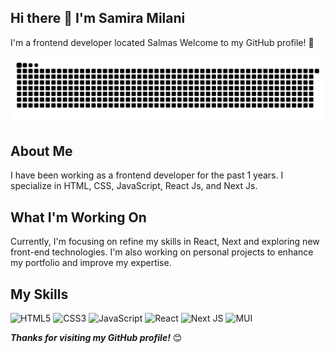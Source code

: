 ## Hi there 👋 I'm Samira Milani

<p>I'm a frontend developer located Salmas Welcome to my GitHub profile! 🚀</p>

<img align="center" src="https://raw.githubusercontent.com/imrrobat/imrrobat/d1b244e170d2b75fdda3efd499eaaf163f7a617c/images/github-contribution-grid-snake.svg"/>

<h2 align="">About Me</h2>

<p>I have been working as a frontend developer for the past 1 years. I specialize in HTML, CSS, JavaScript, React Js, and Next Js.</p>

<h2 align="">What I'm Working On</h2>

<p>Currently, I'm focusing on refine my skills in React, Next and exploring new front-end technologies. I'm also working on personal projects to enhance my portfolio and improve my expertise.</p>

<h2 align="">My Skills</h2>

![HTML5](https://img.shields.io/badge/html5-%23E34F26.svg?style=for-the-badge&logo=html5&logoColor=white) 
![CSS3](https://img.shields.io/badge/css3-%231572B6.svg?style=for-the-badge&logo=css3&logoColor=white)
![JavaScript](https://img.shields.io/badge/javascript-%23323330.svg?style=for-the-badge&logo=javascript&logoColor=%23F7DF1E)
![React](https://img.shields.io/badge/react-%2320232a.svg?style=for-the-badge&logo=react&logoColor=%2361DAFB)
![Next JS](https://img.shields.io/badge/Next-black?style=for-the-badge&logo=next.js&logoColor=white) 
![MUI](https://img.shields.io/badge/MUI-%230081CB.svg?style=for-the-badge&logo=mui&logoColor=white)


<p><i><b>Thanks for visiting my GitHub profile!</b></i> 😊</p>
